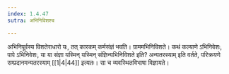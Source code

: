 ```yaml
---
index: 1.4.47
sutra: अभिनिविशश्च

---
```

अभिनिपूर्वस्य विशतेराधारो यः, तत् कारकम् कर्मसंज्ञं भवति। ग्राममभिनिविशते। कथं कल्याणे ऽभिनिवेशः, पापे ऽभिनिवेशः, या या संज्ञा यस्मिन् यस्मिन् संज्ञिन्यभिनिविशते इति? अन्यतरस्याम् इति वर्तते, परिक्रयणे सम्प्रदानमन्यतरस्याम् [[1|4|44]] इत्यतः। सा च व्यवस्थितविभाषा विज्ञायते।